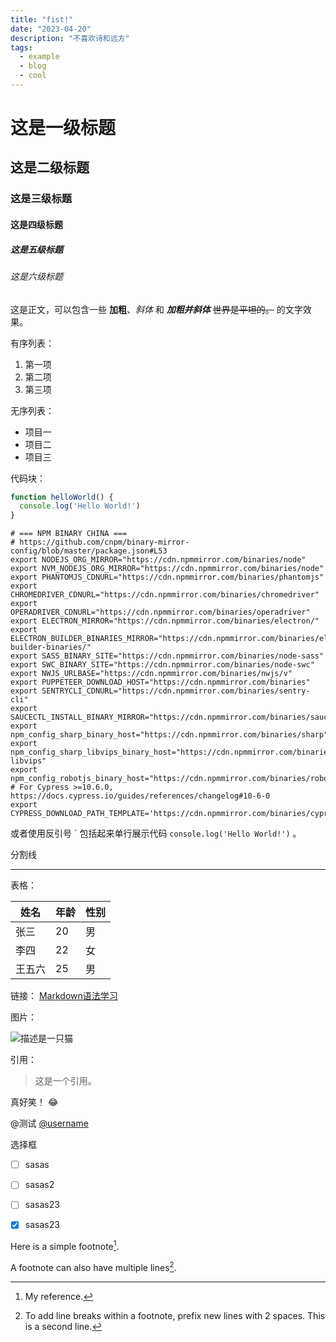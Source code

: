 ```yaml
---
title: "fist!"
date: "2023-04-20"
description: "不喜欢诗和远方"
tags:
  - example
  - blog
  - cool
---
```


# 这是一级标题
## 这是二级标题
### 这是三级标题
#### 这是四级标题
##### 这是五级标题
###### 这是六级标题

这是正文，可以包含一些 **加粗**、*斜体* 和 ***加粗并斜体*** ~~世界是平坦的。~~  的文字效果。

有序列表：

1. 第一项
2. 第二项
3. 第三项

无序列表：

- 项目一
- 项目二
- 项目三

代码块：

```js
function helloWorld() {
  console.log('Hello World!')
}
```

```shell
# === NPM BINARY CHINA ===
# https://github.com/cnpm/binary-mirror-config/blob/master/package.json#L53
export NODEJS_ORG_MIRROR="https://cdn.npmmirror.com/binaries/node"
export NVM_NODEJS_ORG_MIRROR="https://cdn.npmmirror.com/binaries/node"
export PHANTOMJS_CDNURL="https://cdn.npmmirror.com/binaries/phantomjs"
export CHROMEDRIVER_CDNURL="https://cdn.npmmirror.com/binaries/chromedriver"
export OPERADRIVER_CDNURL="https://cdn.npmmirror.com/binaries/operadriver"
export ELECTRON_MIRROR="https://cdn.npmmirror.com/binaries/electron/"
export ELECTRON_BUILDER_BINARIES_MIRROR="https://cdn.npmmirror.com/binaries/electron-builder-binaries/"
export SASS_BINARY_SITE="https://cdn.npmmirror.com/binaries/node-sass"
export SWC_BINARY_SITE="https://cdn.npmmirror.com/binaries/node-swc"
export NWJS_URLBASE="https://cdn.npmmirror.com/binaries/nwjs/v"
export PUPPETEER_DOWNLOAD_HOST="https://cdn.npmmirror.com/binaries"
export SENTRYCLI_CDNURL="https://cdn.npmmirror.com/binaries/sentry-cli"
export SAUCECTL_INSTALL_BINARY_MIRROR="https://cdn.npmmirror.com/binaries/saucectl"
export npm_config_sharp_binary_host="https://cdn.npmmirror.com/binaries/sharp"
export npm_config_sharp_libvips_binary_host="https://cdn.npmmirror.com/binaries/sharp-libvips"
export npm_config_robotjs_binary_host="https://cdn.npmmirror.com/binaries/robotj"
# For Cypress >=10.6.0, https://docs.cypress.io/guides/references/changelog#10-6-0
export CYPRESS_DOWNLOAD_PATH_TEMPLATE='https://cdn.npmmirror.com/binaries/cypress/${version}/${platform}-${arch}/cypress.zip'
```

或者使用反引号 \` 包括起来单行展示代码 `console.log('Hello World!')` 。

分割线

---

表格：

| 姓名   | 年龄 | 性别 |
| ------ | ---- | ---- |
| 张三   | 20   | 男   |
| 李四   | 22   | 女   |
| 王五六 | 25   | 男   |

链接： [Markdown语法学习](https://www.markdownguide.org/extended-syntax/) 

图片：

![描述是一只猫](https://placekitten.com/g/600/300 )

引用：

> 这是一个引用。

真好笑！ :joy:


@测试
[@username](https://github.com/username)


选择框
- [ ] sasas
- [ ] sasas2
- [ ] sasas23
- [x] sasas23


Here is a simple footnote[^1].

A footnote can also have multiple lines[^2].

[^1]: My reference.
[^2]: To add line breaks within a footnote, prefix new lines with 2 spaces.
  This is a second line.
